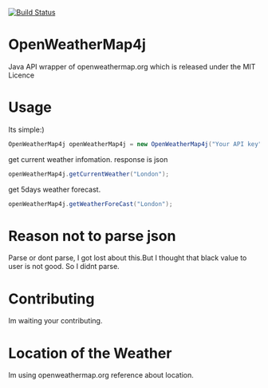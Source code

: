 [![Build Status](https://travis-ci.org/ItinoseSan/openWeatherMap-API-4j.svg?branch=master)](https://travis-ci.org/ItinoseSan/openWeatherMap-API-4j)
# OpenWeatherMap4j
Java API wrapper of openweathermap.org which is released under the MIT Licence
# Usage
Its simple:)
```java
OpenWeatherMap4j openWeatherMap4j = new OpenWeatherMap4j("Your API key");
```
get current weather infomation. response is json
```java
openWeatherMap4j.getCurrentWeather("London");
```
get 5days weather forecast. 
```java
openWeatherMap4j.getWeatherForeCast("London");
```
# Reason not to parse json
Parse or dont parse, I got lost about this.But I thought that black value to user is not good. So I didnt parse.
# Contributing
Im waiting your contributing.
# Location of the Weather
Im using openweathermap.org reference about location.
